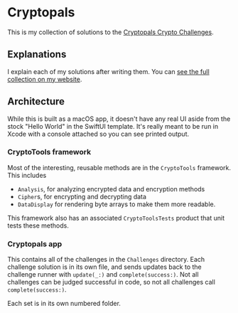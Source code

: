 # Cryptopals
This is my collection of solutions to the [Cryptopals Crypto Challenges](https://cryptopals.com). 

## Explanations
I explain each of my solutions after writing them. You can [see the full collection on my website](https://chrisdownie.net/cryptopals/).

## Architecture
While this is built as a macOS app, it doesn't have any real UI aside from the stock "Hello World" in the SwiftUI template. It's really meant to be run in Xcode with a console attached so you can see printed output.

### CryptoTools framework
Most of the interesting, reusable methods are in the `CryptoTools` framework. This includes
- `Analysis`, for analyzing encrypted data and encryption methods
- `Cipher`s, for encrypting and decrypting data
- `DataDisplay` for rendering byte arrays to make them more readable.

This framework also has an associated `CryptoToolsTests` product that unit tests these methods.

### Cryptopals app
This contains all of the challenges in the `Challenges` directory. Each challenge solution is in its own file, and sends updates back to the challenge runner with `update(_:)` and `complete(success:)`. Not all challenges can be judged successful in code, so not all challenges call `complete(success:)`. 

Each set is in its own numbered folder.
